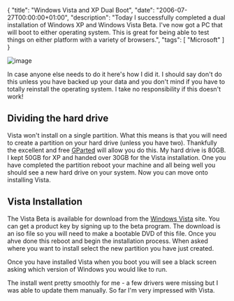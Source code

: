 {
  "title": "Windows Vista and XP Dual Boot",
  "date": "2006-07-27T00:00:00+01:00",
  "description": "Today I successfully completed a dual installation of Windows XP and Windows Vista Beta. I've now got a PC that will boot to either operating system. This is great for being able to test things on either platform with a variety of browsers.",
  "tags": [
    "Microsoft"
  ]
}

![image][1]

In case anyone else needs to do it here's how I did it. I should say don't do this unless you have backed up your data and you don't mind if you have to totally reinstall the operating system. I take no responsibility if this doesn't work!

## Dividing the hard drive

Vista won't install on a single partition. What this means is that you will need to create a partition on your hard drive (unless you have two). Thankfully the excellent and free [GParted][2] will allow you do this. My hard drive is 80GB. I kept 50GB for XP and handed over 30GB for the Vista installation. One you have completed the partition reboot your machine and all being well you should see a new hard drive on your system. Now you can move onto installing Vista.

## Vista Installation

The Vista Beta is available for download from the [Windows Vista][3] site. You can get a product key by signing up to the beta program. The download is an iso file so you will need to make a bootable DVD of this file. Once you ahve done this reboot and begin the installation process. When asked where you want to install select the new partition you have just created. 

Once you have installed Vista when you boot you will see a black screen asking which version of Windows you would like to run.

The install went pretty smoothly for me - a few drivers were missing but I was able to update them manually. So far I'm very impressed with Vista.

 [1]: http://shapeshed.com/images/articles/installvista.jpg 
 [2]: http://gparted.sourceforge.net/
 [3]: http://www.microsoft.com/windowsvista/
